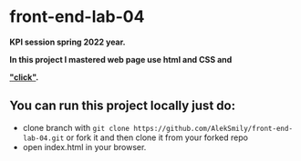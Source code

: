# front-end-lab-04
**KPI session spring 2022 year.**

**In this project I mastered web page use html and CSS and <div></div> ["click"](https://aleksmily.github.io/front-end-lab-04/).**

## You can run this project locally just do:
- clone branch with `git clone https://github.com/AlekSmily/front-end-lab-04.git` or fork it and then clone it from your forked repo
- open index.html in your browser.
